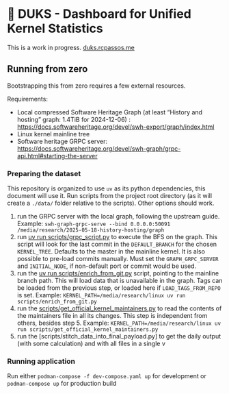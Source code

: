 # 🦆 DUKS - Dashboard for Unified Kernel Statistics

This is a work in progress.
[duks.rcpassos.me](https://duks.rcpassos.me)

## Running from zero

Bootstrapping this from zero requires a few external resources.

Requirements:

- Local compressed Software Heritage Graph (at least “History and hosting” graph: 1.4TiB for 2024-12-06) : <https://docs.softwareheritage.org/devel/swh-export/graph/index.html>
- Linux kernel mainline tree
- Software heritage GRPC server: <https://docs.softwareheritage.org/devel/swh-graph/grpc-api.html#starting-the-server>

### Preparing the dataset

This repository is organized to use `uv` as its python dependencies, this document will use it.
Run scripts from the project root directory (as it will create a `./data/` folder relative to the scripts).
Other options should work.

1. run the GRPC server with the local graph, following the upstream guide.
  Example: `swh-graph-grpc-serve --bind 0.0.0.0:50091 /media/research/2025-05-18-history-hosting/graph`
2. run [uv run scripts/grpc_script.py](scripts/grpc_script.py) to execute the BFS on the graph.
 This script will look for the last commit in the `DEFAULT_BRANCH` for the chosen `KERNEL_TREE`. Defaults to the master in the mainline kernel. It is also possible to pre-load commits manually.
Must set the `GRAPH_GRPC_SERVER` and `INITIAL_NODE`, if non-default port or commit would be used.
3. run the [uv run scripts/enrich_from_git.py](scripts/enrich_from_git.py) script, pointing to the mainline branch path. This will load data that is unavailable in the graph. Tags can be loaded from the previous step, or loaded here if `LOAD_TAGS_FROM_REPO` is set.
 Example: `KERNEL_PATH=/media/research/linux uv run scripts/enrich_from_git.py`
4. run the [scripts/get_official_kernel_maintainers.py](scripts/get_official_kernel_maintainers.py) to read the contents of the maintainers file in all its changes. This step is independent from others, besides step 5.
  Example: `KERNEL_PATH=/media/research/linux uv run scripts/get_official_kernel_maintainers.py`
5. run the [scripts/stitch_data_into_final_payload.py] to get the daily output (with some calculation) and with all files in a single v

### Running application

Run either `podman-compose -f dev-compose.yaml up` for development or `podman-compose up` for production build
